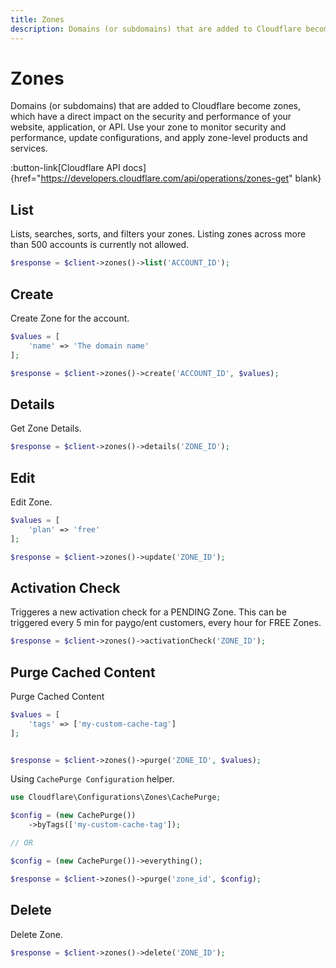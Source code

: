 ```yaml
---
title: Zones
description: Domains (or subdomains) that are added to Cloudflare become zones, which have a direct impact on the security and performance of your website, application, or API
---
```


# Zones

Domains (or subdomains) that are added to Cloudflare become zones, which have a direct impact on the security and performance of your website, application, or API. Use your zone to monitor security and performance, update configurations, and apply zone-level products and services.

:button-link[Cloudflare API docs]{href="https://developers.cloudflare.com/api/operations/zones-get" blank}

## List

Lists, searches, sorts, and filters your zones. Listing zones across more than 500 accounts is currently not allowed.

```php [php]
$response = $client->zones()->list('ACCOUNT_ID');
```

## Create

Create Zone for the account.

```php [php]
$values = [
    'name' => 'The domain name'
];

$response = $client->zones()->create('ACCOUNT_ID', $values);
```

## Details

Get Zone Details.

```php [php]
$response = $client->zones()->details('ZONE_ID');
```

## Edit

Edit Zone.

```php [php]
$values = [
    'plan' => 'free'
];

$response = $client->zones()->update('ZONE_ID');
```

## Activation Check

Triggeres a new activation check for a PENDING Zone. This can be triggered every 5 min for paygo/ent customers, every hour for FREE Zones.


```php [php]
$response = $client->zones()->activationCheck('ZONE_ID');
```

## Purge Cached Content

Purge Cached Content

```php [php]
$values = [
    'tags' => ['my-custom-cache-tag']
];


$response = $client->zones()->purge('ZONE_ID', $values);
```

Using `CachePurge Configuration` helper.

```php [php]
use Cloudflare\Configurations\Zones\CachePurge;

$config = (new CachePurge())
    ->byTags(['my-custom-cache-tag']);

// OR

$config = (new CachePurge())->everything();

$response = $client->zones()->purge('zone_id', $config);
```

## Delete

Delete Zone.

```php [php]
$response = $client->zones()->delete('ZONE_ID');
```